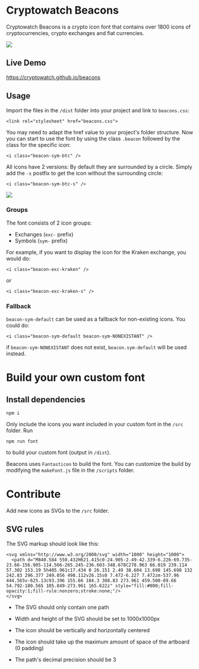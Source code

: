 # Cryptowatch Beacons

Cryptowatch Beacons is a crypto icon font that contains over 1800 icons of cryptocurrencies, crypto exchanges and fiat currencies.

<img src="https://raw.githubusercontent.com/cryptowatch/beacons/master/img/beaconTop.png">

## Live Demo

https://cryptowatch.github.io/beacons

## Usage

Import the files in the `/dist` folder into your project and link to `beacons.css`:

`<link rel="stylesheet" href="beacons.css">`

You may need to adapt the href value to your project's folder structure. Now you can start to use the font by using the class `.beacon` followed by the class for the specific icon:

`<i class="beacon-sym-btc" />`

All icons have 2 versions: By default they are surrounded by a circle. Simply add the `-s` postfix to get the icon without the surrounding circle:

`<i class="beacon-sym-btc-s" />`

<img src="https://raw.githubusercontent.com/cryptowatch/beacons/master/img/iconExample.png">

### Groups

The font consists of 2 icon groups:

- Exchanges (`exc-` prefix)
- Symbols (`sym-` prefix)

For example, if you want to display the icon for the Kraken exchange, you would do:

`<i class="beacon-exc-kraken" />`

or

`<i class="beacon-exc-kraken-s" />`

### Fallback

`beacon-sym-default` can be used as a fallback for non-existing icons. You could do:

`<i class="beacon-sym-default beacon-sym-NONEXISTANT" />`

if `beacon-sym-NONEXISTANT` does not exist, `beacon.sym-default` will be used instead.

# Build your own custom font

## Install dependencies

```
npm i
```

Only include the icons you want included in your custom font in the `/src` folder. Run

```
npm run font
```

to build your custom font (output in `/dist`).

Beacons uses `Fantasticon` to build the font. You can customize the build by modifying the `makeFont.js` file in the `/scripts` folder.

# Contribute

Add new icons as SVGs to the `/src` folder.

## SVG rules

The SVG markup should look like this:

```
<svg xmlns="http://www.w3.org/2000/svg" width="1000" height="1000">
  <path d="M840.584 550.432H621.415c0-24.905-2.49-42.339-6.226-69.735-23.66-156.905-114.566-265.245-236.603-348.678C278.963 66.019 239.114 57.302 153.19 5h405.961c17.434 0 26.151 2.49 38.604 13.698 145.698 132 242.83 296.377 249.056 498.112v26.15s0 7.472-6.227 7.472zm-537.96 444.565v-625.13c93.396 155.66 184.3 308.83 273.961 459.508-89.66 54.792-180.565 105.849-273.961 165.622z" style="fill:#000;fill-opacity:1;fill-rule:nonzero;stroke:none;"/>
</svg>
```

- The SVG should only contain one path

- Width and height of the SVG should be set to 1000x1000px

- The icon should be vertically and horizontally centered

- The icon should take up the maximum amount of space of the artboard (0 padding)

- The path's decimal precision should be 3
